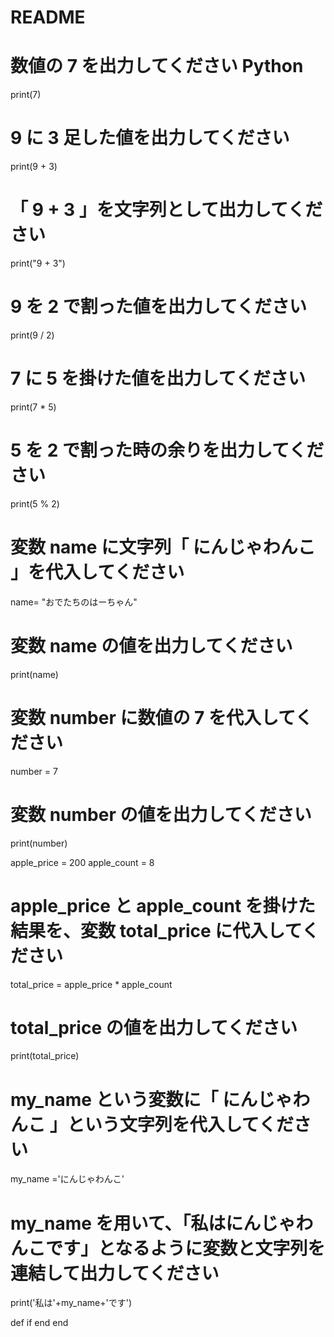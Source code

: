 # README



# 数値の 7 を出力してください Python
print(7)

# 9 に 3 足した値を出力してください
print(9 + 3)

# 「 9 + 3 」を文字列として出力してください
print("9 + 3")

# 9 を 2 で割った値を出力してください
print(9 / 2)

# 7 に 5 を掛けた値を出力してください
print(7 * 5)

# 5 を 2 で割った時の余りを出力してください
print(5 % 2)
# 変数 name に文字列「 にんじゃわんこ 」を代入してください
name= "おでたちのはーちゃん"

# 変数 name の値を出力してください
print(name)

# 変数 number に数値の 7 を代入してください
number = 7

# 変数 number の値を出力してください
print(number)

apple_price = 200
apple_count = 8

# apple_price と apple_count を掛けた結果を、変数 total_price に代入してください
total_price = apple_price * apple_count

# total_price の値を出力してください
print(total_price)

# my_name という変数に「 にんじゃわんこ 」という文字列を代入してください
my_name ='にんじゃわんこ'

# my_name を用いて、「私はにんじゃわんこです」となるように変数と文字列を連結して出力してください
print('私は'+my_name+'です')

def
  if
  end 
end
